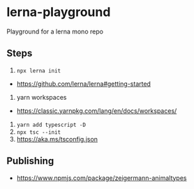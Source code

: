 # lerna-playground
Playground for a lerna mono repo

## Steps

1. `npx lerna init`
  * https://github.com/lerna/lerna#getting-started
1. yarn workspaces
  * https://classic.yarnpkg.com/lang/en/docs/workspaces/
1. `yarn add typescript -D`  
1. `npx tsc --init`
1. https://aka.ms/tsconfig.json

## Publishing
* https://www.npmjs.com/package/zeigermann-animaltypes